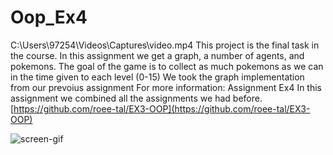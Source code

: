 # Oop_Ex4
C:\Users\97254\Videos\Captures\video.mp4
This project is the final task in the course. In this assignment we get a graph, a number of agents, and pokemons. The goal of the game is to collect as much pokemons as we can in the time given to each level (0-15)
We took the graph implementation from our prevoius assignment
For more information: Assignment Ex4
In this assignment we combined all the assignments we had before.
[https://github.com/roee-tal/EX3-OOP](https://github.com/roee-tal/EX3-OOP)

![screen-gif](./gif.gif)
